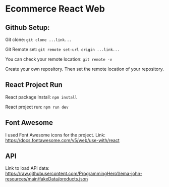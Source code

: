 # Ecommerce React Web

## Github Setup: 

Git clone: `git clone ...link...` 

Git Remote set: `git remote set-url origin ...link...`

You can check your remote location: `git remote -v`

Create your own repository. Then set the remote location of your repository.

## React Project Run

React package Install: `npm install`

React project run: `npm run dev`

## Font Awesome 

I used Font Awesome icons for the project. 
Link: https://docs.fontawesome.com/v5/web/use-with/react


## API

Link to load API data: https://raw.githubusercontent.com/ProgrammingHero1/ema-john-resources/main/fakeData/products.json



